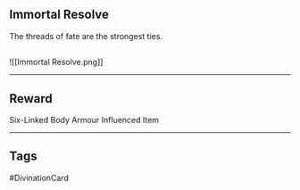 ## Immortal Resolve
The threads of fate are the strongest ties.
## 
![[Immortal Resolve.png]]

---
## Reward
Six-Linked Body Armour
Influenced Item

---
## Tags
#DivinationCard